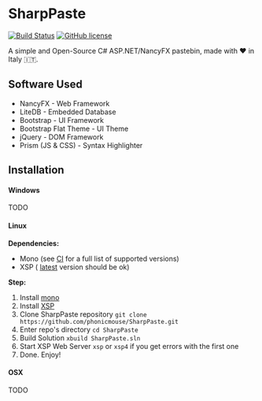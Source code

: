 # SharpPaste
[![Build Status](https://img.shields.io/travis/phonicmouse/SharpPaste.svg?style=flat-square)](https://travis-ci.org/phonicmouse/SharpPaste)
[![GitHub license](https://img.shields.io/badge/license-MIT-blue.svg?style=flat-square)](https://raw.githubusercontent.com/phonicmouse/SharpPaste/master/LICENSE)

A simple and Open-Source C# ASP.NET/NancyFX pastebin, made with :heart: in Italy :it:.

## Software Used
* NancyFX - Web Framework
* LiteDB - Embedded Database
* Bootstrap - UI Framework
* Bootstrap Flat Theme - UI Theme
* jQuery - DOM Framework
* Prism (JS & CSS) - Syntax Highlighter

## Installation
#### Windows
TODO

#### Linux
**Dependencies:**
* Mono (see [CI](https://travis-ci.org/phonicmouse/SharpPaste) for a full list of supported versions)
* XSP ( [latest](https://github.com/mono/xsp) version should be ok)


**Step:**
1. Install [mono](http://www.mono-project.com/docs/getting-started/install/linux/)
2. Install [XSP](https://github.com/mono/xsp/blob/master/INSTALL)
3. Clone SharpPaste repository ```git clone https://github.com/phonicmouse/SharpPaste.git```
4. Enter repo's directory ```cd SharpPaste```
5. Build Solution ```xbuild SharpPaste.sln```
6. Start XSP Web Server ```xsp``` or ```xsp4``` if you get errors with the first one
7. Done. Enjoy!

#### OSX
TODO
